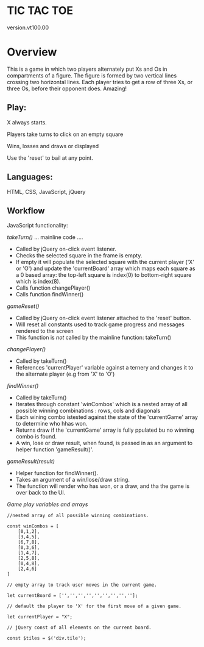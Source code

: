 TIC TAC TOE 
======================================================================
version.vt100.00

# Overview
 This is a game in which two players alternately put Xs and Os in compartments of a figure. 
 The figure is formed by two vertical lines crossing two horizontal lines. 
 Each player tries to get a row of three Xs, or three Os, before their opponent does. 
 Amazing!

## __Play:__ 
 
X always starts.

Players take turns to click on an empty square

Wins, losses and draws or displayed

Use the 'reset' to bail at any point.



## __Languages:__ 

HTML, CSS, JavaScript, jQuery


## __Workflow__ 

JavaScript functionality:

_takeTurn()_  ... mainline code ....

* Called by jQuery on-click event listener.
* Checks the selected square in the frame is empty.
* If empty it will populate the selected square with the current player 
('X' or 'O') and update the 'currentBoard' array which maps each square as a 0 based array: the top-left square is index(0) to bottom-right square which is index(8). 
* Calls function changePlayer()
* Calls function findWinner()

_gameReset()_

* Called by jQuery on-click event listener attached to the 'reset' button.
* Will reset all constants used to track game progress and messages rendered to the screen
* This function is _not_ called by the mainline function: takeTurn()

_changePlayer()_
* Called by takeTurn() 
* References 'currentPlayer' variable against a ternery and changes it to the alternate player (e.g from 'X' to 'O')

_findWinner()_

* Called by takeTurn() 
* Iterates through constant 'winCombos' which is a nested array of all possible winning combinations : rows, cols and diagonals
* Each wining combo istested against the state of the 'currentGame' array 
to determine who hhas won. 
* Returns draw if the 'currentGame' array is fully ppulated bu no winning combo is found.
* A win, lose or draw result, when found, is passed in as an argument to helper function 'gameResult()'. 

_gameResult(result)_
* Helper function for findWinner(). 
* Takes an argument of a win/lose/draw string.
* The function will render who has won, or a draw, and tha the game is over back to the UI. 



_Game play variables and arrays_

```
//nested array of all possible winning combinations.

const winCombos = [                                              
    [0,1,2],
    [3,4,5],
    [6,7,8],
    [0,3,6],
    [1,4,7],
    [2,5,8],
    [0,4,8],
    [2,4,6]
]
```

```
// empty array to track user moves in the current game.

let currentBoard = ['','','','','','','','',''];
```

```
// default the player to 'X' for the first move of a given game.

let currentPlayer = "X";  
```

```
// jQuery const of all elements on the current board.

const $tiles = $('div.tile');  
```
